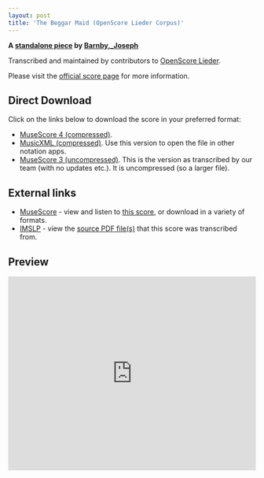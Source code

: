 ```yaml
---
layout: post
title: 'The Beggar Maid (OpenScore Lieder Corpus)'
---
```


__A [standalone piece](https://fourscoreandmore.org/OpenScore/Barnby%2C_Joseph/_/) by [Barnby,_Joseph](https://fourscoreandmore.org/OpenScore/Barnby%2C_Joseph)__

Transcribed and maintained by contributors to [OpenScore Lieder].

Please visit the [official score page] for more information.

[official score page]: https://musescore.com/openscore-lieder-corpus/scores/6478624
[OpenScore Lieder]: https://musescore.com/openscore-lieder-corpus

## Direct Download

Click on the links below to download the score in your preferred format:
- [MuseScore 4 (compressed)](https://fourscoreandmore.org/OpenScore/Barnby%2C_Joseph/_/The_Beggar_Maid.mscz).
- [MusicXML (compressed)](https://fourscoreandmore.org/OpenScore/Barnby%2C_Joseph/_/The_Beggar_Maid.mxl). Use this version to open the file in other notation apps.
- [MuseScore 3 (uncompressed)](https://raw.githubusercontent.com/OpenScore/Lieder/refs/heads/main/scores/Barnby%2C_Joseph/_/The_Beggar_Maid/lc6478624.mscx). This is the version as transcribed by our team (with no updates etc.). It is uncompressed (so a larger file).

## External links

- [MuseScore] - view and listen to [this score][MuseScore], or download in a variety of formats.
- [IMSLP] - view the [source PDF file(s)][IMSLP] that this score was transcribed from.

[MuseScore]: https://musescore.com/score/6478624
[IMSLP]: https://imslp.org/wiki/Special:ReverseLookup/183800

## Preview

<iframe width="100%" height="394" src="https://musescore.com/openscore-lieder-corpus/scores/6478624/embed" frameborder="0" allowfullscreen allow="autoplay; fullscreen"></iframe>
